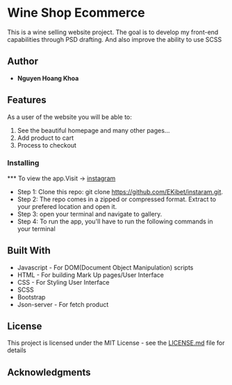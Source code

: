 # Wine Shop Ecommerce

  This is a wine selling website project. The goal is to develop my front-end capabilities through PSD drafting. And also improve the ability to use SCSS

## Author

* **Nguyen Hoang Khoa**

## Features


As a user of the website you will be able to:

1. See the beautiful homepage and many other pages...
2. Add product to cart
3. Process to checkout



### Installing

*** To view the app.Visit -> [instagram](http://instagramlite.herokuapp.com/instagram/)
* Step 1:
Clone this repo: git clone https://github.com/EKibet/instaram.git.
* Step 2:
The repo comes in a zipped or compressed format. Extract to your prefered location and open it.
* Step 3:
open your terminal and navigate to gallery.
* Step 4:
To run the app, you'll have to run the following commands in your terminal
    
    
## Built With

* Javascript - For DOM(Document Object Manipulation) scripts
* HTML - For building Mark Up pages/User Interface
* CSS - For Styling User Interface
* SCSS
* Bootstrap
* Json-server - For fetch product


## License

This project is licensed under the MIT License - see the [LICENSE.md](LICENSE.md) file for details

## Acknowledgments
